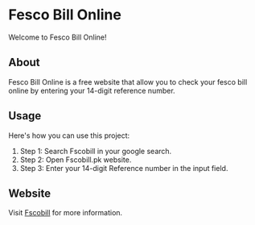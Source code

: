 # Fesco Bill Online

Welcome to Fesco Bill Online!

## About

Fesco Bill Online is a free website that allow you to check your fesco bill online by entering your 14-digit reference number.

## Usage

Here's how you can use this project:

1. Step 1: Search Fscobill in your google search.
2. Step 2: Open Fscobill.pk website.
3. Step 3: Enter your 14-digit Reference number in the input field.

## Website

Visit [Fscobill](https://fscobill.pk) for more information.
